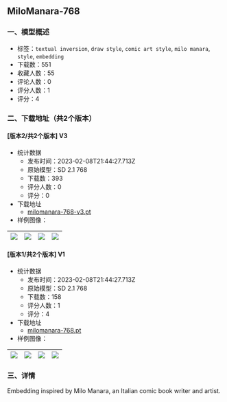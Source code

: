 ## MiloManara-768
### 一、模型概述

- 标签：`textual inversion`, `draw style`, `comic art style`, `milo manara`, `style`, `embedding`
- 下载数：551
- 收藏人数：55
- 评论人数：0
- 评分人数：1
- 评分：4

### 二、下载地址（共2个版本）

#### [版本2/共2个版本] V3

- 统计数据
  - 发布时间：2023-02-08T21:44:27.713Z
  - 原始模型：SD 2.1 768
  - 下载数：393
  - 评分人数：0
  - 评分：0
- 下载地址
  - [milomanara-768-v3.pt](https://civitai.com/api/download/models/8829)
- 样例图像：

| <img src="https://image.civitai.com/xG1nkqKTMzGDvpLrqFT7WA/11f0ac2f-6562-45cc-0c92-3f493241f200/width=450/84359.jpeg" /> | <img src="https://image.civitai.com/xG1nkqKTMzGDvpLrqFT7WA/a05d173c-74d5-4d09-5484-e1fa6ea90400/width=450/84358.jpeg" /> | <img src="https://image.civitai.com/xG1nkqKTMzGDvpLrqFT7WA/652080b3-f0bb-4d43-f366-eb2af3481600/width=450/84357.jpeg" /> | <img src="https://image.civitai.com/xG1nkqKTMzGDvpLrqFT7WA/2b438232-d601-4162-4dff-f1ec16ceab00/width=450/84356.jpeg" /> |
| ---- | ---- | ---- | ---- |

#### [版本1/共2个版本] V1

- 统计数据
  - 发布时间：2023-02-08T21:44:27.713Z
  - 原始模型：SD 2.1 768
  - 下载数：158
  - 评分人数：1
  - 评分：4
- 下载地址
  - [milomanara-768.pt](https://civitai.com/api/download/models/7024)
- 样例图像：

| <img src="https://image.civitai.com/xG1nkqKTMzGDvpLrqFT7WA/7815e86f-9720-42fe-545a-1602fdf57600/width=450/65644.jpeg" /> | <img src="https://image.civitai.com/xG1nkqKTMzGDvpLrqFT7WA/3937b1ab-63df-44c3-4d75-09c825aba600/width=450/65643.jpeg" /> | <img src="https://image.civitai.com/xG1nkqKTMzGDvpLrqFT7WA/eb5a42e0-4ee8-4d2e-502e-f86ab963c500/width=450/64579.jpeg" /> | <img src="https://image.civitai.com/xG1nkqKTMzGDvpLrqFT7WA/0d30b7cc-7c7b-4e67-caf0-6c2476a11000/width=450/64574.jpeg" /> |
| ---- | ---- | ---- | ---- |


### 三、详情
<p>Embedding inspired by Milo Manara, an Italian comic book writer and artist. </p>
